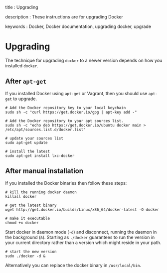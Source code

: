title
:   Upgrading

description
:   These instructions are for upgrading Docker

keywords
:   Docker, Docker documentation, upgrading docker, upgrade

Upgrading
=========

The technique for upgrading `docker` to a newer version depends on how
you installed `docker`.

After `apt-get`
---------------

If you installed Docker using `apt-get` or Vagrant, then you should use
`apt-get` to upgrade.

~~~~ {.sourceCode .bash}
# Add the Docker repository key to your local keychain
sudo sh -c "curl https://get.docker.io/gpg | apt-key add -"

# Add the Docker repository to your apt sources list.
sudo sh -c "echo deb https://get.docker.io/ubuntu docker main > /etc/apt/sources.list.d/docker.list"

# update your sources list
sudo apt-get update

# install the latest
sudo apt-get install lxc-docker
~~~~

After manual installation
-------------------------

If you installed the Docker binaries then follow these steps:

~~~~ {.sourceCode .bash}
# kill the running docker daemon
killall docker
~~~~

~~~~ {.sourceCode .bash}
# get the latest binary
wget http://get.docker.io/builds/Linux/x86_64/docker-latest -O docker

# make it executable
chmod +x docker
~~~~

Start docker in daemon mode (`-d`) and disconnect, running the daemon in
the background (`&`). Starting as `./docker` guarantees to run the
version in your current directory rather than a version which might
reside in your path.

~~~~ {.sourceCode .bash}
# start the new version
sudo ./docker -d &
~~~~

Alternatively you can replace the docker binary in `/usr/local/bin`.
